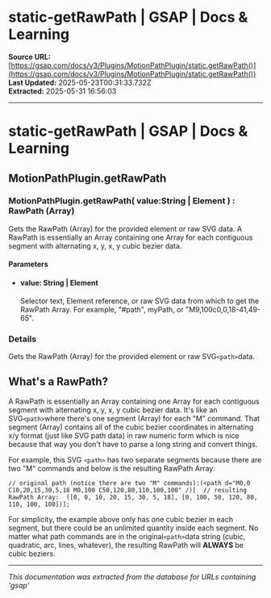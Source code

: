 # static-getRawPath | GSAP | Docs & Learning

**Source URL:** [https://gsap.com/docs/v3/Plugins/MotionPathPlugin/static.getRawPath()](https://gsap.com/docs/v3/Plugins/MotionPathPlugin/static.getRawPath())  
**Last Updated:** 2025-05-23T00:31:33.732Z  
**Extracted:** 2025-05-31 16:56:03

---

# static-getRawPath | GSAP | Docs & Learning

## MotionPathPlugin.getRawPath

### MotionPathPlugin.getRawPath( value:String | Element ) : RawPath (Array)

Gets the RawPath (Array) for the provided element or raw SVG <path> data. A RawPath is essentially an Array containing one Array for each contiguous segment with alternating x, y, x, y cubic bezier data.

#### Parameters

*   #### **value**: String | Element
    
    Selector text, Element reference, or raw SVG <path> data from which to get the RawPath Array. For example, "#path", myPath, or "M9,100c0,0,18-41,49-65".
    

### Details[​](#details "Direct link to Details")

Gets the RawPath (Array) for the provided element or raw SVG`<path>`data.

## What's a RawPath?[​](#whats-a-rawpath "Direct link to What's a RawPath?")

A RawPath is essentially an Array containing one Array for each contiguous segment with alternating x, y, x, y cubic bezier data. It's like an SVG`<path>`where there's one segment (Array) for each "M" command. That segment (Array) contains all of the cubic bezier coordinates in alternating x/y format (just like SVG path data) in raw numeric form which is nice because that way you don't have to parse a long string and convert things.

For example, this SVG `<path>` has two separate segments because there are two "M" commands and below is the resulting RawPath Array:

```
// original path (notice there are two "M" commands):(<path d="M0,0 C10,20,15,30,5,18 M0,100 C50,120,80,110,100,100" /)[  // resulting RawPath Array:  ([0, 0, 10, 20, 15, 30, 5, 18], [0, 100, 50, 120, 80, 110, 100, 100])];
```

For simplicity, the example above only has one cubic bezier in each segment, but there could be an unlimited quantity inside each segment. No matter what path commands are in the original`<path>`data string (cubic, quadratic, arc, lines, whatever), the resulting RawPath will **ALWAYS** be cubic beziers.

---

*This documentation was extracted from the database for URLs containing 'gsap'*
